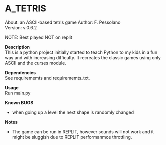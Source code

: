 # A_TETRIS 
About:      an ASCII-based tetris game 
Author:     F. Pessolano  
Version:    v.0.6.2

NOTE:       Best played NOT on replit  


**Description**  
This is a python project initially started to teach Python to my kids in a fun way and with increasing difficulty. 
It recreates the classic games using only ASCII and the curses module.  

**Dependencies**  
See requirememts and requirememts_txt. 

**Usage**  
Run main.py 

**Known BUGS**  
 - when going up a level the next shape is randomly changed

**Notes**  
 - The game can be run in REPLIT, however sounds will not work and it might be sluggish due to REPLIT performanmce throttling.



